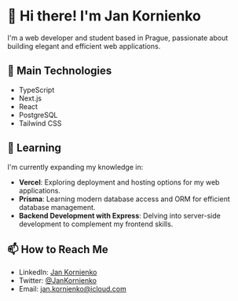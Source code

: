 # 👋 Hi there! I'm Jan Kornienko

I'm a web developer and student based in Prague, passionate about building elegant and efficient web applications.

## 🔧 Main Technologies

- TypeScript
- Next.js
- React
- PostgreSQL
- Tailwind CSS

## 🌱 Learning

I'm currently expanding my knowledge in:

- **Vercel**: Exploring deployment and hosting options for my web applications.
- **Prisma**: Learning modern database access and ORM for efficient database management.
- **Backend Development with Express**: Delving into server-side development to complement my frontend skills.

## 📫 How to Reach Me

- LinkedIn: [Jan Kornienko](https://www.linkedin.com/in/jan-kornienko/)
- Twitter: [@JanKornienko](https://twitter.com/JanKornienko)
- Email: [jan.kornienko@icloud.com](mailto:jan.kornienko@icloud.com)
